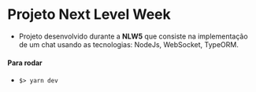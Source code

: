 # Projeto Next Level Week
- Projeto desenvolvido durante a **NLW5** que consiste na implementação de um chat usando as tecnologias: NodeJs, WebSocket, TypeORM.

#### Para rodar
- `$> yarn dev`